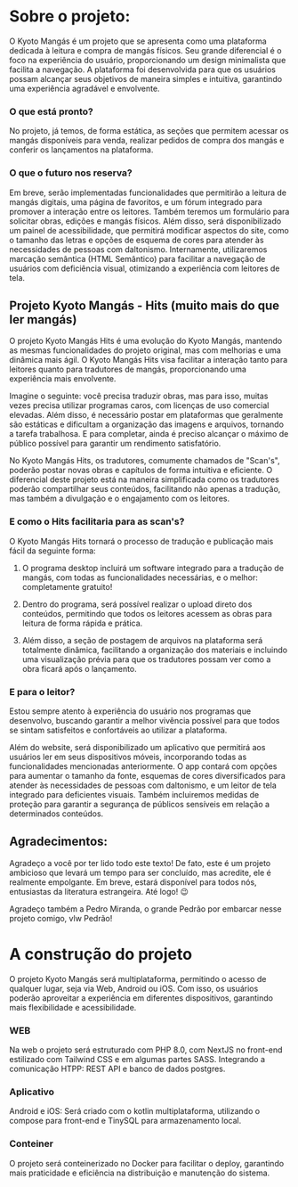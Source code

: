 # Sobre o projeto:
O Kyoto Mangás é um projeto que se apresenta como uma plataforma dedicada à leitura e compra de mangás físicos. Seu grande diferencial é o foco na experiência do usuário, proporcionando um design minimalista que facilita a navegação. A plataforma foi desenvolvida para que os usuários possam alcançar seus objetivos de maneira simples e intuitiva, garantindo uma experiência agradável e envolvente.

### O que está pronto?
No projeto, já temos, de forma estática, as seções que permitem acessar os mangás disponíveis para venda, realizar pedidos de compra dos mangás e conferir os lançamentos na plataforma.

### O que o futuro nos reserva?
Em breve, serão implementadas funcionalidades que permitirão a leitura de mangás digitais, uma página de favoritos, e um fórum integrado para promover a interação entre os leitores. Também teremos um formulário para solicitar obras, edições e mangás físicos. Além disso, será disponibilizado um painel de acessibilidade, que permitirá modificar aspectos do site, como o tamanho das letras e opções de esquema de cores para atender às necessidades de pessoas com daltonismo. Internamente, utilizaremos marcação semântica (HTML Semântico) para facilitar a navegação de usuários com deficiência visual, otimizando a experiência com leitores de tela.


## Projeto Kyoto Mangás - Hits (muito mais do que ler mangás)

O projeto Kyoto Mangás Hits é uma evolução do Kyoto Mangás, mantendo as mesmas funcionalidades do projeto original, mas com melhorias e uma dinâmica mais ágil. O Kyoto Mangás Hits visa facilitar a interação tanto para leitores quanto para tradutores de mangás, proporcionando uma experiência mais envolvente.

Imagine o seguinte: você precisa traduzir obras, mas para isso, muitas vezes precisa utilizar programas caros, com licenças de uso comercial elevadas. Além disso, é necessário postar em plataformas que geralmente são estáticas e dificultam a organização das imagens e arquivos, tornando a tarefa trabalhosa. E para completar, ainda é preciso alcançar o máximo de público possível para garantir um rendimento satisfatório.

No Kyoto Mangás Hits, os tradutores, comumente chamados de "Scan's", poderão postar novas obras e capítulos de forma intuitiva e eficiente. O diferencial deste projeto está na maneira simplificada como os tradutores poderão compartilhar seus conteúdos, facilitando não apenas a tradução, mas também a divulgação e o engajamento com os leitores.

### E como o Hits facilitaria para as scan's?

O Kyoto Mangás Hits tornará o processo de tradução e publicação mais fácil da seguinte forma:

1. O programa desktop incluirá um software integrado para a tradução de mangás, com todas as funcionalidades necessárias, e o melhor: completamente gratuito!

2. Dentro do programa, será possível realizar o upload direto dos conteúdos, permitindo que todos os leitores acessem as obras para leitura de forma rápida e prática.

3. Além disso, a seção de postagem de arquivos na plataforma será totalmente dinâmica, facilitando a organização dos materiais e incluindo uma visualização prévia para que os tradutores possam ver como a obra ficará após o lançamento.

### E para o leitor?
Estou sempre atento à experiência do usuário nos programas que desenvolvo, buscando garantir a melhor vivência possível para que todos se sintam satisfeitos e confortáveis ao utilizar a plataforma.

Além do website, será disponibilizado um aplicativo que permitirá aos usuários ler em seus dispositivos móveis, incorporando todas as funcionalidades mencionadas anteriormente. O app contará com opções para aumentar o tamanho da fonte, esquemas de cores diversificados para atender às necessidades de pessoas com daltonismo, e um leitor de tela integrado para deficientes visuais. Também incluiremos medidas de proteção para garantir a segurança de públicos sensíveis em relação a determinados conteúdos.

## Agradecimentos:
Agradeço a você por ter lido todo este texto! De fato, este é um projeto ambicioso que levará um tempo para ser concluído, mas acredite, ele é realmente empolgante. Em breve, estará disponível para todos nós, entusiastas da literatura estrangeira. Até logo! 😉

Agradeço também a Pedro Miranda, o grande Pedrão por embarcar nesse projeto comigo, vlw Pedrão! 


# A construção do projeto
O projeto Kyoto Mangás será multiplataforma, permitindo o acesso de qualquer lugar, seja via Web, Android ou iOS. Com isso, os usuários poderão aproveitar a experiência em diferentes dispositivos, garantindo mais flexibilidade e acessibilidade.

### WEB
Na web o projeto será estruturado com PHP 8.0, com NextJS no front-end estilizado com Tailwind CSS e em algumas partes SASS. Integrando a comunicação HTPP: REST API e banco de dados postgres.

### Aplicativo
Android e iOS: Será criado com o kotlin multiplataforma, utilizando o compose para front-end e TinySQL para armazenamento local.

### Conteiner
O projeto será conteinerizado no Docker para facilitar o deploy, garantindo mais praticidade e eficiência na distribuição e manutenção do sistema.


